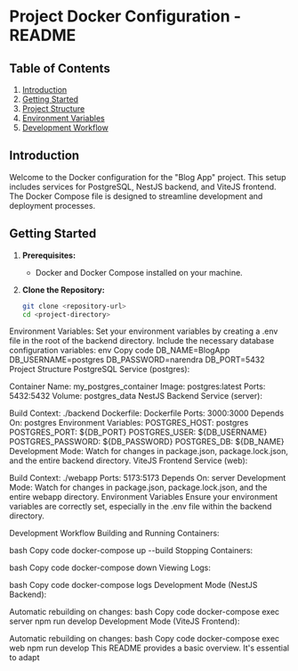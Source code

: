 # Project Docker Configuration - README

## Table of Contents

1. [Introduction](#introduction)
2. [Getting Started](#getting-started)
3. [Project Structure](#project-structure)
4. [Environment Variables](#environment-variables)
5. [Development Workflow](#development-workflow)

## Introduction

Welcome to the Docker configuration for the "Blog App" project. This setup includes services for PostgreSQL, NestJS backend, and ViteJS frontend. The Docker Compose file is designed to streamline development and deployment processes.

## Getting Started

1. **Prerequisites:**
   - Docker and Docker Compose installed on your machine.

2. **Clone the Repository:**
   ```bash
   git clone <repository-url>
   cd <project-directory>

Environment Variables:
Set your environment variables by creating a .env file in the root of the backend directory. Include the necessary database configuration variables:
env
Copy code
DB_NAME=BlogApp
DB_USERNAME=postgres
DB_PASSWORD=narendra
DB_PORT=5432
Project Structure
PostgreSQL Service (postgres):

Container Name: my_postgres_container
Image: postgres:latest
Ports: 5432:5432
Volume: postgres_data
NestJS Backend Service (server):

Build Context: ./backend
Dockerfile: Dockerfile
Ports: 3000:3000
Depends On: postgres
Environment Variables:
POSTGRES_HOST: postgres
POSTGRES_PORT: ${DB_PORT}
POSTGRES_USER: ${DB_USERNAME}
POSTGRES_PASSWORD: ${DB_PASSWORD}
POSTGRES_DB: ${DB_NAME}
Development Mode:
Watch for changes in package.json, package.lock.json, and the entire backend directory.
ViteJS Frontend Service (web):

Build Context: ./webapp
Ports: 5173:5173
Depends On: server
Development Mode:
Watch for changes in package.json, package.lock.json, and the entire webapp directory.
Environment Variables
Ensure your environment variables are correctly set, especially in the .env file within the backend directory.

Development Workflow
Building and Running Containers:

bash
Copy code
docker-compose up --build
Stopping Containers:

bash
Copy code
docker-compose down
Viewing Logs:

bash
Copy code
docker-compose logs <service-name>
Development Mode (NestJS Backend):

Automatic rebuilding on changes:
bash
Copy code
docker-compose exec server npm run develop
Development Mode (ViteJS Frontend):

Automatic rebuilding on changes:
bash
Copy code
docker-compose exec web npm run develop
This README provides a basic overview. It's essential to adapt